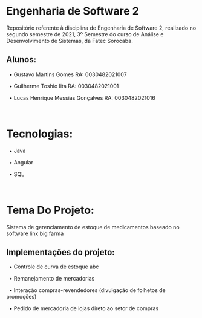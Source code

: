 # Engenharia de Software 2
Repositório referente à disciplina de Engenharia de Software 2, realizado no segundo semestre de 2021, 3º Semestre do curso de Análise e Desenvolvimento de Sistemas, da Fatec Sorocaba.
## Alunos:
&nbsp;
• Gustavo Martins Gomes RA: 0030482021007


&nbsp;
• Guilherme Toshio Iita RA: 0030482021001


&nbsp;
• Lucas Henrique Messias Gonçalves RA: 0030482021016

&nbsp;
# Tecnologias:
&nbsp;
• Java


&nbsp;
• Angular


&nbsp;
• SQL


&nbsp;

# Tema Do Projeto:
Sistema de gerenciamento de estoque de medicamentos baseado no software linx big farma
&nbsp;


## Implementações do projeto:
&nbsp;
• Controle de curva de estoque abc



&nbsp;
• Remanejamento de mercadorias


&nbsp;
• Interação compras-revendedores (divulgação de folhetos de promoções)


&nbsp;
• Pedido de mercadoria de lojas direto ao setor de compras
